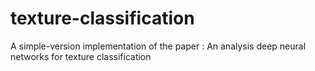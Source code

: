 # texture-classification
A simple-version implementation of the paper : An analysis deep neural networks for texture classification
